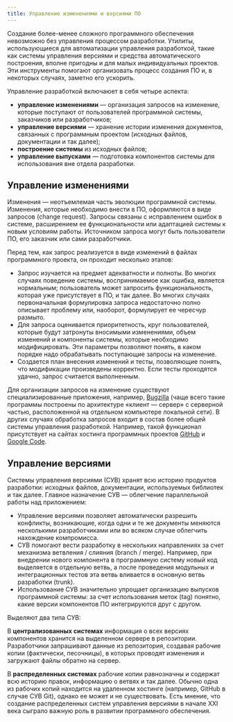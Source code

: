 ```yaml
---
title: Управление изменениями и версиями ПО
---
```


Создание более-менее сложного программного обеспечения невозможно без управления процессом разработки.
Утилиты, использующиеся для автоматизации управления разработкой, такие как системы управления версиями 
и средства автоматического построения, вполне пригодны и для малых индивидуальных проектов. 
Эти инструменты помогают организовать процесс создания ПО и, в некоторых случаях, заметно его ускорить.

Управление разработкой включаюет в себя четыре аспекта:

  * **управление изменениями** — организация запросов на изменение, которые поступают от пользователей программной системы, 
    заказчиков или разработчиков;
  * **управление версиями** — хранение истории изменения документов, связанных с программным проектом 
    (исходных файлов, документации и так далее);
  * **построение системы** из исходных файлов;
  * **управление выпусками** — подготовка компонентов системы для использования вне отдела разработки.

## Управление изменениями

Изменения — неотъемлемая часть эволюции программной системы. Изменения, которые необходимо внести в ПО, 
оформляются в виде запросов (change request). Запросы связаны с исправлением ошибок в системе, 
расширением ее функциональности или адаптацией системы к новым условиям работы. Источником запроса могут быть пользователи ПО, 
его заказчик или сами разработчики.

Перед тем, как запрос реализуется в виде изменений в файлах программного проекта, он проходит несколько этапов:

  * Запрос изучается на предмет адекватности и полноты. Во многих случаях поведение системы, воспринимаемое как ошибка, 
    является нормальным; пользователь может запросить функциональность, которая уже присутствует в ПО, и так далее. 
    Во многих случаях первоначальная формулировка запроса недостаточно полно описывает проблему или, наоборот, 
    формулирует ее чересчур размыто.
  * Для запроса оценивается приоритетность, круг пользователей, которые будут затронуты вносимыми изменениями, 
    объем изменений и компоненты системы, которые необходимо модифицировать. Эти параметры позволяют понять, 
    в каком порядке надо обрабатывать поступающие запросы на изменение.
  * Создается план внесения изменений и тесты, позволяющие понять, что модификации произведены корректно. 
    Если тесты проходятся удачно, запрос считается выполненным.

Для организации запросов на изменение существуют специализированные приложения, например, [Bugzilla][1] 
(чаще всего такие программы построены по архитектуре «клиент — сервер» с серверной частью, расположенной 
на отдельном компьютере локальной сети). В других случаях обработка запросов входит в состав более общей системы 
управления разработкой. Например, такой функционал присутствует на сайтах хостинга программных проектов [GitHub][2] и [Google Code][3].

## Управление версиями

Системы управления версиями (СУВ) хранят всю историю продуктов разработки: исходных файлов, документации, 
используемых библиотек и так далее. Главное назначение СУВ — облегчение параллельной работы над приложением:

  * Управление версиями позволяет автоматически разрешить конфликты, возникающие, когда одни и те же документы 
    меняются несколькими разработчиками или во всяком случае облегчить нахождение компромисса.
  * СУВ помогают вести разработку в нескольких направлениях за счет механизма ветвления / слияния (branch / merge). 
    Например, при внедрении нового компонента в программную систему новый код выделяется в отдельную ветвь, 
    а после проведения модульных и интеграционных тестов эта ветвь вливается в основную ветвь разработки (trunk).
  * Использование СУВ значительно упрощает организацию выпусков программной системы: за счет использования меток (tag) понятно, 
    какие версии компонентов ПО интегрируются друг с другом.

Выделяют два типа СУВ:

В **централизованных системах** информация о всех версиях компонентов хранится на выделенном сервере в репозитории. 
Разработчики запрашивают данные из репозитория, создавая рабочие копии (фактически, песочницы), 
в которых проводят изменения и загружают файлы обратно на сервер.

В **распределенных системах** рабочие копии равнозначны и содержат всю историю правок, информацию о ветвях и так далее. 
Обычно одна из рабочих копий находится на удаленном хостинге (например, GitHub в случае СУВ Git), 
однако ее может и не существовать. Есть мнение, что создание распределенных систем управления версиями в начале XXI века 
сыграло важную роль в развитии программного обеспечения.

[1]: http://www.bugzilla.org/
[2]: https://github.com/
[3]: https://code.google.com/

